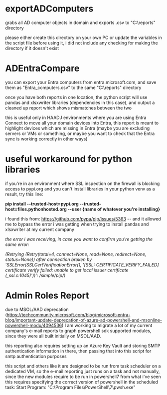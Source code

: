 # **exportADComputers** 

grabs all AD computer objects in domain and exports .csv to "C:\reports" directory

please either create this directory on your own PC or update the variables in the script file before using it, i did not include any checking for making the directory if it doesn't exist

# **ADEntraCompare** 

you can export your Entra computers from entra.microsoft.com, and save them as "Entra_computers.csv" to the same "C:\reports" directory

once you have both reports in one location, the python script will use pandas and xlsxwriter libraries (dependencies in this case), and output a cleaned up report which shows mismatches between the two

this is useful only in HAADJ environments where you are using Entra Connect to move all your domain devices into Entra, this report is meant to highlight devices which are missing in Entra (maybe you are excluding servers or VMs or something, or maybe you want to check that the Entra sync is working correctly in other ways)

# **useful workaround for python libraries**

if you're in an environment where SSL inspection on the firewall is blocking access to pypi.org and you can't install libraries in your python venv as a result, try this line:

**pip install --trusted-host=pypi.org --trusted-host=files.pythonhosted.org --user {name of whatever you're installing}**

i found this from: https://github.com/pypa/pip/issues/5363 -- and it allowed me to bypass the error i was getting when trying to install pandas and xlsxwriter at my current company 

*the error i was receiving, in case you want to confirm you're getting the same error:* 

*(Retrying (Retry(total=4, connect=None, read=None, redirect=None, status=None)) after connection broken by 'SSLError(SSLCertVerificationError(1, '[SSL: CERTIFICATE_VERIFY_FAILED] certificate verify failed: unable to get local issuer certificate (_ssl.c:1045)'))': /simple/pip/)*

# **Admin Roles Report**

due to MSOL/AAD deprecation (https://techcommunity.microsoft.com/blog/microsoft-entra-blog/important-update-deprecation-of-azure-ad-powershell-and-msonline-powershell-modu/4094536) I am working to migrate a lot of my current company's e-mail reports to graph powershell sdk supported modules, since they were all built initially on MSOL/AAD.

this reporting also requires setting up an Azure Key Vault and storing SMTP authentication information in there, then passing that into this script for smtp authentication purposes

this script and others like it are designed to be run from task scheduler on a dedicated VM, so the e-mail reporting just runs on a task and not manually, since the new modules require to be run in powershell7 from what i've seen this requires specifying the correct version of powershell in the scheduled task: Start Program: "C:\Program Files\PowerShell\7\pwsh.exe"
